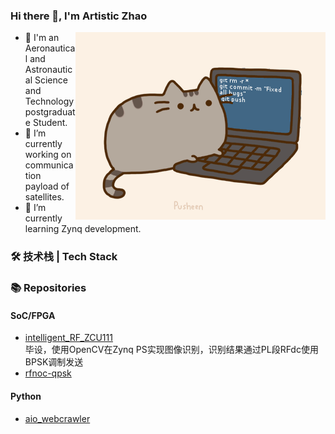 ### Hi there 👋, I'm Artistic Zhao

<!--
**ArtisticZhao/ArtisticZhao** is a ✨ _special_ ✨ repository because its `README.md` (this file) appears on your GitHub profile.

Here are some ideas to get you started:

- 🔭 I’m currently working on ...
- 🌱 I’m currently learning ...
- 👯 I’m looking to collaborate on ...
- 🤔 I’m looking for help with ...
- 💬 Ask me about ...
- 📫 How to reach me: ...
- 😄 Pronouns: ...
- ⚡ Fun fact: ...
-->

<img align="right" alt="GIF" src="https://raw.githubusercontent.com/ArtisticZhao/ArtisticZhao/master/pic/pusheencode.gif" />

- :rocket: I'm an Aeronautical and Astronautical Science and Technology postgraduate Student.
- 🔭 I’m currently working on communication payload of satellites.
- 🌱 I’m currently learning Zynq development.

### 🛠 技术栈 | Tech Stack

### 📚 Repositories

#### SoC/FPGA

- [intelligent_RF_ZCU111](https://github.com/ArtisticZhao/intelligent_RF_ZCU111)  
毕设，使用OpenCV在Zynq PS实现图像识别，识别结果通过PL段RFdc使用BPSK调制发送
- [rfnoc-qpsk](https://github.com/ArtisticZhao/rfnoc-qpsk)

#### Python

- [aio_webcrawler](https://github.com/ArtisticZhao/aio_webcrawler)
